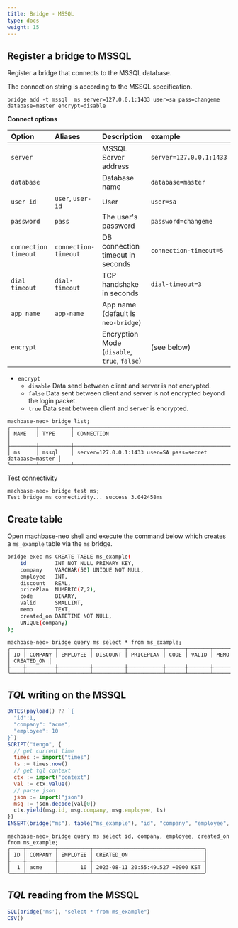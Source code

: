 ```yaml
---
title: Bridge - MSSQL
type: docs
weight: 15
---
```


## Register a bridge to MSSQL

Register a bridge that connects to the MSSQL database.

The connection string is according to the MSSQL specification.

```
bridge add -t mssql  ms server=127.0.0.1:1433 user=sa pass=changeme database=master encrypt=disable
```

**Connect options**

| Option               | Aliases                |Description                            | example                 |
| :-----------         | :-----------           |:---------------------------------     | :-------------          |
| `server`             |                        | MSSQL Server address                  | `server=127.0.0.1:1433` |
| `database`           |                        | Database name                         | `database=master`       |
| `user id`            | `user`, `user-id`      | User                                  | `user=sa`               |
| `password`           | `pass`                 | The user's password                   | `password=changeme`     |
| `connection timeout` | `connection-timeout`   | DB connection timeout in seconds      | `connection-timeout=5`  |
| `dial timeout`       | `dial-timeout`         | TCP handshake in seconds              | `dial-timeout=3`        |
| `app name`           | `app-name`             | App name (default is `neo-bridge`)    |                         |
| `encrypt`            |                        | Encryption Mode (`disable`, `true`, `false`)  | (see below)  |

- `encrypt`
  - `disable` Data send between client and server is not encrypted.
  - `false` Data sent between client and server is not encrypted beyond the login packet. 
  - `true` Data sent between client and server is encrypted.

```
machbase-neo» bridge list;
╭────────┬──────────┬───────────────────────────────────────────────────────────╮
│ NAME   │ TYPE     │ CONNECTION                                                │
├────────┼──────────┼───────────────────────────────────────────────────────────┤
│ ms     │ mssql    │ server=127.0.0.1:1433 user=SA pass=secret database=master │
╰────────┴──────────┴───────────────────────────────────────────────────────────╯
```

Test connectivity

```
machbase-neo» bridge test ms;
Test bridge ms connectivity... success 3.042458ms
```

## Create table

Open machbase-neo shell and execute the command below which creates a `ms_example` table via the `ms` bridge.

```sh
bridge exec ms CREATE TABLE ms_example(
    id         INT NOT NULL PRIMARY KEY,
    company    VARCHAR(50) UNIQUE NOT NULL,
    employee   INT,
    discount   REAL,
    pricePlan  NUMERIC(7,2),
    code       BINARY,
    valid      SMALLINT,
    memo       TEXT,
    created_on DATETIME NOT NULL,
    UNIQUE(company)
);
```

```
machbase-neo» bridge query ms select * from ms_example;
╭────┬─────────┬──────────┬──────────┬───────────┬──────┬───────┬──────┬────────────╮
│ ID │ COMPANY │ EMPLOYEE │ DISCOUNT │ PRICEPLAN │ CODE │ VALID │ MEMO │ CREATED_ON │
├────┼─────────┼──────────┼──────────┼───────────┼──────┼───────┼──────┼────────────┤
╰────┴─────────┴──────────┴──────────┴───────────┴──────┴───────┴──────┴────────────╯
```


## *TQL* writing on the MSSQL

```js
BYTES(payload() ?? `{
  "id":1,
  "company": "acme",
  "employee": 10
}`)
SCRIPT("tengo", {
  // get current time
  times := import("times")
  ts := times.now()
  // get tql context
  ctx := import("context")
  val := ctx.value()
  // parse json
  json := import("json")
  msg := json.decode(val[0])
  ctx.yield(msg.id, msg.company, msg.employee, ts)
})
INSERT(bridge("ms"), table("ms_example"), "id", "company", "employee", "created_on")
```

```
machbase-neo» bridge query ms select id, company, employee, created_on from ms_example;
╭────┬─────────┬──────────┬───────────────────────────────────╮
│ ID │ COMPANY │ EMPLOYEE │ CREATED_ON                        │
├────┼─────────┼──────────┼───────────────────────────────────┤
│  1 │ acme    │       10 │ 2023-08-11 20:55:49.527 +0900 KST │
╰────┴─────────┴──────────┴───────────────────────────────────╯
```

## *TQL* reading from the MSSQL

```js
SQL(bridge('ms'), "select * from ms_example")
CSV()
```
